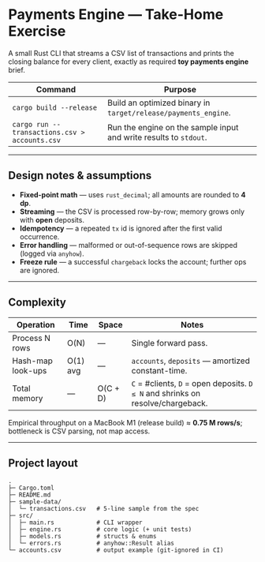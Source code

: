 # Payments Engine — Take-Home Exercise

A small Rust CLI that streams a CSV list of transactions and prints the closing
balance for every client, exactly as required  **toy payments
engine** brief.

| Command                                           | Purpose                                                         |
| ------------------------------------------------- | --------------------------------------------------------------- |
| `cargo build --release`                           | Build an optimized binary in `target/release/payments_engine`. |
| `cargo run -- transactions.csv > accounts.csv`    | Run the engine on the sample input and write results to `stdout`. |

---

## Design notes & assumptions

* **Fixed-point math** — uses `rust_decimal`; all amounts are rounded to **4 dp**.  
* **Streaming** — the CSV is processed row-by-row; memory grows only with **open** deposits.  
* **Idempotency** — a repeated `tx` id is ignored after the first valid occurrence.  
* **Error handling** — malformed or out-of-sequence rows are skipped (logged via `anyhow`).  
* **Freeze rule** — a successful `chargeback` locks the account; further ops are ignored.  

---

## Complexity

| Operation             | Time | Space          | Notes                                                                 |
| --------------------- | ---- | -------------- | --------------------------------------------------------------------- |
| Process N rows        | O(N) | —              | Single forward pass.                                                  |
| Hash-map look-ups     | O(1) avg | —          | `accounts`, `deposits` — amortized constant-time.                     |
| Total memory          | —    | O(C + D)       | `C` = #clients, `D` = open deposits. `D ≤ N` and shrinks on resolve/chargeback. |

Empirical throughput on a MacBook M1 (release build) ≈ **0.75 M rows/s**;
bottleneck is CSV parsing, not map access.

---

## Project layout

```text
.
├─ Cargo.toml
├─ README.md
├─ sample-data/
│  └─ transactions.csv   # 5-line sample from the spec
├─ src/
│  ├─ main.rs            # CLI wrapper
│  ├─ engine.rs          # core logic (+ unit tests)
│  ├─ models.rs          # structs & enums
│  └─ errors.rs          # anyhow::Result alias
└─ accounts.csv          # output example (git-ignored in CI)

